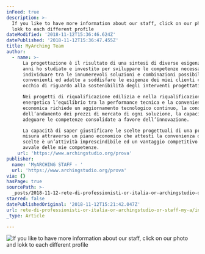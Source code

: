 ```yaml
---
inFeed: true
description: >-
  If you like to have more information about our staff, click on our photo and
  lokk to each different profile
dateModified: '2018-11-12T15:36:46.624Z'
datePublished: '2018-11-12T15:36:47.455Z'
title: MyArching Team
author:
  - name: >-
      La progettazione è il risultato di una sintesi di diverse esigenze, negli
      anni ho studiato e investito per sviluppare le competenze necessarie per
      individuare tra le innumerevoli soluzioni e combinazioni possibili, le più
      convenienti ed adatte a soddisfare le esigenze dei miei clienti con un
      occhio di riguardo alla sostenibilità degli interventi progettati.

      Nei progetti di riqualificazione edilizia e nella riqualificazione
      energetica l’equilibrio tra la performance tecnica e la convenienza
      economica richiede un aggiornamento tecnologico continuo, la conoscenza
      dell’andamento dei prezzi di mercato di ogni soluzione, la capacità di
      adeguare le competenze consolidate a favore dell’innovazione.

      La capacità di saper giustificare le scelte progettuali di una proposta su
      misura attraverso un piano economico che attesti la convenienza delle
      scelte è un’attività imprescindibile ed un vantaggio competitivo di chi si
      avvale delle mie competenze.
    url: 'https://www.archingstudio.org/prova'
publisher:
  name: 'MyARCHING STAFF - '
  url: 'https://www.archingstudio.org/prova'
via: {}
hasPage: true
sourcePath: >-
  _posts/2018-11-12-rete-di-professionisti-or-italia-or-archingstudio-or-staff-my-a.md
starred: false
datePublishedOriginal: '2018-11-12T15:21:42.047Z'
url: rete-di-professionisti-or-italia-or-archingstudio-or-staff-my-a/index.html
_type: Article

---
```

![If you like to have more information about our staff, click on our photo and lokk to each different profile](https://the-grid-user-content.s3-us-west-2.amazonaws.com/cc13304a-3e1c-4561-b641-2637843bef55.jpg)